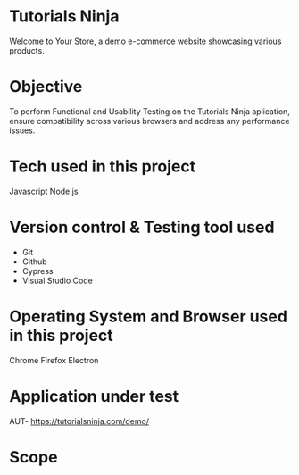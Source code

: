 # Tutorials Ninja
Welcome to Your Store, a demo e-commerce website showcasing various products.
# Objective
To perform Functional and Usability Testing on the Tutorials Ninja aplication, ensure compatibility across various browsers and address any performance issues.
# Tech used in this project
Javascript
Node.js
# Version control & Testing tool used
* Git
* Github
* Cypress
* Visual Studio Code
# Operating System and Browser used in this project
Chrome
Firefox
Electron
# Application under test
 AUT- https://tutorialsninja.com/demo/  
 # Scope
 
 






